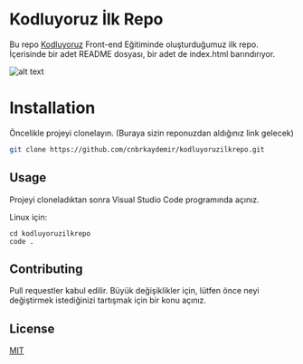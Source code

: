 # Kodluyoruz İlk Repo

Bu repo [Kodluyoruz](https://www.kodluyoruz.com) Front-end Eğitiminde oluşturduğumuz ilk repo. İçerisinde bir adet README dosyası, bir adet de index.html barındırıyor.

![alt text](https://github.com/cnbrkaydemir/kodluyoruzilkrepo/2022-07-08.png "Project picture")

# Installation
Öncelikle projeyi clonelayın. (Buraya sizin reponuzdan aldığınız link gelecek)

```bash
git clone https://github.com/cnbrkaydemir/kodluyoruzilkrepo.git
```

## Usage

Projeyi cloneladıktan sonra Visual Studio Code programında açınız.

Linux için:
```linux
cd kodluyoruzilkrepo
code .
```

## Contributing
Pull requestler kabul edilir. Büyük değişiklikler için, lütfen önce neyi değiştirmek istediğinizi tartışmak için bir konu açınız.


## License
[MIT](https://choosealicense.com/licenses/mit/)